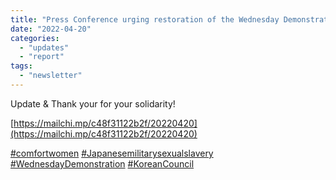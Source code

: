 ```yaml
---
title: "Press Conference urging restoration of the Wednesday Demonstration"
date: "2022-04-20"
categories: 
  - "updates"
  - "report"
tags: 
  - "newsletter"
---
```


Update & Thank your for your solidarity!

[https://mailchi.mp/c48f31122b2f/20220420](https://mailchi.mp/c48f31122b2f/20220420)

[#comfortwomen](https://www.facebook.com/hashtag/comfortwomen?__eep__=6&__cft__[0]=AZWEBIdz-1i8s3VG8tWNa1_cNY9eeURXk7rbucJ6983hfWDxJEse16BqIZDugU_XcFsW38Gx2lrsgiLQSjF_j7e-CNkF-D-v0ACm0JRNo1a6Y2isdZt_XkdgjRCxwasOhLCHgxEc1_CwBuOEwKf4aWe6ep9Sxf0-SrTeLNinpruFLcodvonSrfvy7ZKs-5MNp24&__tn__=*NK-y-R) [#Japanesemilitarysexualslavery](https://www.facebook.com/hashtag/japanesemilitarysexualslavery?__eep__=6&__cft__[0]=AZWEBIdz-1i8s3VG8tWNa1_cNY9eeURXk7rbucJ6983hfWDxJEse16BqIZDugU_XcFsW38Gx2lrsgiLQSjF_j7e-CNkF-D-v0ACm0JRNo1a6Y2isdZt_XkdgjRCxwasOhLCHgxEc1_CwBuOEwKf4aWe6ep9Sxf0-SrTeLNinpruFLcodvonSrfvy7ZKs-5MNp24&__tn__=*NK-y-R) [#WednesdayDemonstration](https://www.facebook.com/hashtag/wednesdaydemonstration?__eep__=6&__cft__[0]=AZWEBIdz-1i8s3VG8tWNa1_cNY9eeURXk7rbucJ6983hfWDxJEse16BqIZDugU_XcFsW38Gx2lrsgiLQSjF_j7e-CNkF-D-v0ACm0JRNo1a6Y2isdZt_XkdgjRCxwasOhLCHgxEc1_CwBuOEwKf4aWe6ep9Sxf0-SrTeLNinpruFLcodvonSrfvy7ZKs-5MNp24&__tn__=*NK-y-R) [#KoreanCouncil](https://www.facebook.com/hashtag/koreancouncil?__eep__=6&__cft__[0]=AZWEBIdz-1i8s3VG8tWNa1_cNY9eeURXk7rbucJ6983hfWDxJEse16BqIZDugU_XcFsW38Gx2lrsgiLQSjF_j7e-CNkF-D-v0ACm0JRNo1a6Y2isdZt_XkdgjRCxwasOhLCHgxEc1_CwBuOEwKf4aWe6ep9Sxf0-SrTeLNinpruFLcodvonSrfvy7ZKs-5MNp24&__tn__=*NK-y-R)
